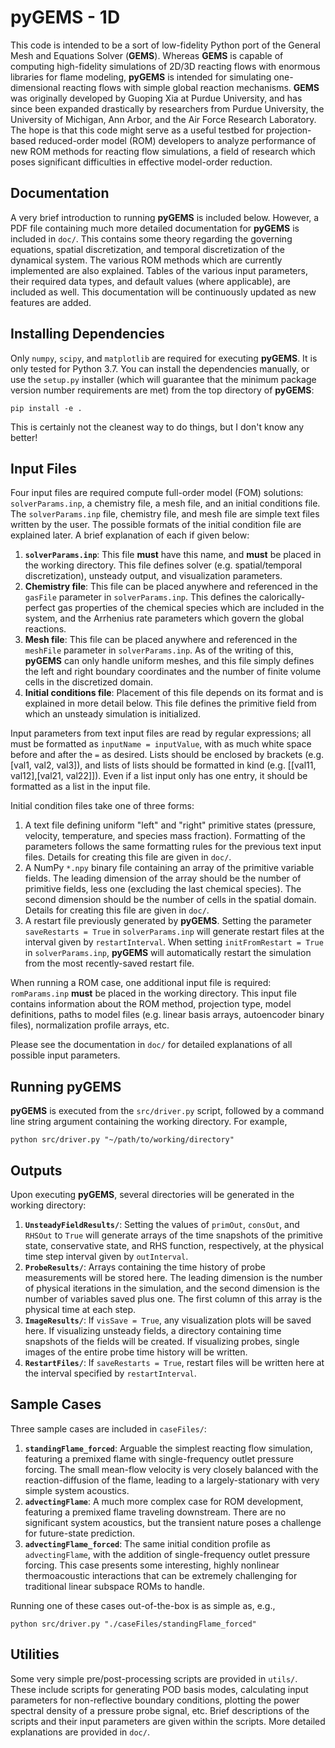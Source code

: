 # **pyGEMS** - 1D

This code is intended to be a sort of low-fidelity Python port of the General Mesh and Equations Solver (**GEMS**). Whereas **GEMS** is capable of computing high-fidelity simulations of 2D/3D reacting flows with enormous libraries for flame modeling, **pyGEMS** is intended for simulating one-dimensional reacting flows with simple global reaction mechanisms. **GEMS** was originally developed by Guoping Xia at Purdue University, and has since been expanded drastically by researchers from Purdue University, the University of Michigan, Ann Arbor, and the Air Force Research Laboratory. The hope is that this code might serve as a useful testbed for projection-based reduced-order model (ROM) developers to analyze performance of new ROM methods for reacting flow simulations, a field of research which poses significant difficulties in effective model-order reduction. 

## Documentation

A very brief introduction to running **pyGEMS** is included below. However, a PDF file containing much more detailed documentation for **pyGEMS** is included in `doc/`. This contains some theory regarding the governing equations, spatial discretization, and temporal discretization of the dynamical system. The various ROM methods which are currently implemented are also explained. Tables of the various input parameters, their required data types, and default values (where applicable), are included as well. This documentation will be continuously updated as new features are added.

## Installing Dependencies

Only `numpy`, `scipy`, and `matplotlib` are required for executing **pyGEMS**. It is only tested for Python 3.7. You can install the dependencies manually, or use the `setup.py` installer (which will guarantee that the minimum package version number requirements are met) from the top directory of **pyGEMS**:

```
pip install -e .
```

This is certainly not the cleanest way to do things, but I don't know any better!

## Input Files

Four input files are required compute full-order model (FOM) solutions: `solverParams.inp`, a chemistry file, a mesh file, and an initial conditions file. The `solverParams.inp` file, chemistry file, and mesh file are simple text files written by the user. The possible formats of the initial condition file are explained later. A brief explanation of each if given below:

1. **`solverParams.inp`**: This file **must** have this name, and **must** be placed in the working directory. This file defines solver (e.g. spatial/temporal discretization), unsteady output, and visualization parameters.
2. **Chemistry file**: This file can be placed anywhere and referenced in the `gasFile` parameter in `solverParams.inp`. This defines the calorically-perfect gas properties of the chemical species which are included in the system, and the Arrhenius rate parameters which govern the global reactions.
3. **Mesh file**: This file can be placed anywhere and referenced in the `meshFile` parameter in `solverParams.inp`. As of the writing of this, **pyGEMS** can only handle uniform meshes, and this file simply defines the left and right boundary coordinates and the number of finite volume cells in the discretized domain.
4. **Initial conditions file**: Placement of this file depends on its format and is explained in more detail below. This file defines the primitive field from which an unsteady simulation is initialized.

 Input parameters from text input files are read by regular expressions; all must be formatted as `inputName = inputValue`, with as much white space before and after the `=` as desired. Lists should be enclosed by brackets (e.g. [val1, val2, val3]), and lists of lists should be formatted in kind (e.g. [[val11, val12],[val21, val22]]). Even if a list input only has one entry, it should be formatted as a list in the input file.

Initial condition files take one of three forms: 

1. A text file defining uniform "left" and "right" primitive states (pressure, velocity, temperature, and species mass fraction). Formatting of the parameters follows the same formatting rules for the previous text input files. Details for creating this file are given in `doc/`.
2. A NumPy `*.npy` binary file containing an array of the primitive variable fields. The leading dimension of the array should be the number of primitive fields, less one (excluding the last chemical species). The second dimension should be the number of cells in the spatial domain. Details for creating this file are given in `doc/`.
3. A restart file previously generated by **pyGEMS**. Setting the parameter `saveRestarts = True` in `solverParams.inp` will generate restart files at the interval given by `restartInterval`. When setting `initFromRestart = True` in `solverParams.inp`, **pyGEMS** will automatically restart the simulation from the most recently-saved restart file.

When running a ROM case, one additional input file is required: `romParams.inp` **must** be placed in the working directory. This input file contains information about the ROM method, projection type, model definitions, paths to model files (e.g. linear basis arrays, autoencoder binary files), normalization profile arrays, etc. 

Please see the documentation in `doc/` for detailed explanations of all possible input parameters.

## Running **pyGEMS** 

**pyGEMS** is executed from the `src/driver.py` script, followed by a command line string argument containing the working directory. For example, 

```
python src/driver.py "~/path/to/working/directory"
```

## Outputs

Upon executing **pyGEMS**, several directories will be generated in the working directory:

1. **`UnsteadyFieldResults/`**: Setting the values of `primOut`, `consOut`, and `RHSOut` to `True` will generate arrays of the time snapshots of the primitive state, conservative state, and RHS function, respectively, at the physical time step interval given by `outInterval`. 
2. **`ProbeResults/`**: Arrays containing the time history of probe measurements will be stored here. The leading dimension is the number of physical iterations in the simulation, and the second dimension is the number of variables saved plus one. The first column of this array is the physical time at each step.
3. **`ImageResults/`**: If `visSave = True`, any visualization plots will be saved here. If visualizing unsteady fields, a directory containing time snapshots of the fields will be created. If visualizing probes, single images of the entire probe time history will be written.
4. **`RestartFiles/`**: If `saveRestarts = True`, restart files will be written here at the interval specified by `restartInterval`.

## Sample Cases

Three sample cases are included in `caseFiles/`:

1. **`standingFlame_forced`**: Arguable the simplest reacting flow simulation, featuring a premixed flame with single-frequency outlet pressure forcing. The small mean-flow velocity is very closely balanced with the reaction-diffusion of the flame, leading to a largely-stationary with very simple system acoustics.
2. **`advectingFlame`**: A much more complex case for ROM development, featuring a premixed flame traveling downstream. There are no significant system acoustics, but the transient nature poses a challenge for future-state prediction.
3. **`advectingFlame_forced`**: The same initial condition profile as `advectingFlame`, with the addition of single-frequency outlet pressure forcing. This case presents some interesting, highly nonlinear thermoacoustic interactions that can be extremely challenging for traditional linear subspace ROMs to handle.

Running one of these cases out-of-the-box is as simple as, e.g.,

```
python src/driver.py "./caseFiles/standingFlame_forced"
```

## Utilities

Some very simple pre/post-processing scripts are provided in `utils/`. These include scripts for generating POD basis modes, calculating input parameters for non-reflective boundary conditions, plotting the power spectral density of a pressure probe signal, etc. Brief descriptions of the scripts and their input parameters are given within the scripts. More detailed explanations are provided in `doc/`.